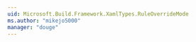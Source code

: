 ```yaml
---
uid: Microsoft.Build.Framework.XamlTypes.RuleOverrideMode
ms.author: "mikejo5000"
manager: "douge"
---
```

